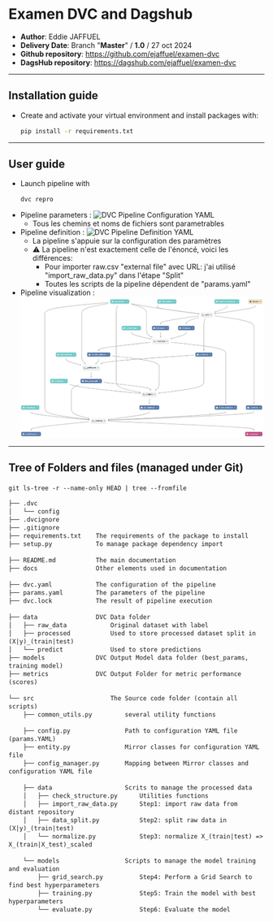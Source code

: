 # Examen DVC and Dagshub
- **Author**: Eddie JAFFUEL
- **Delivery Date**: Branch "**Master**" / **1.0** / 27 oct 2024
- **Github repository**: https://github.com/ejaffuel/examen-dvc
- **DagsHub repository**: https://dagshub.com/ejaffuel/examen-dvc
---
## Installation guide
- Create and activate your virtual environment and install packages with:
    ```sh
    pip install -r requirements.txt
    ```
---
## User guide
- Launch pipeline with 
    ```sh
    dvc repro
    ```
- Pipeline parameters : ![DVC Pipeline Configuration YAML](./params.yaml)
    - Tous les chemins et noms de fichiers sont parametrables
- Pipeline definition : ![DVC Pipeline Definition YAML](./dvc.yaml)
    - La pipeline s'appuie sur la configuration des paramètres 
    - :warning: La pipeline n'est exactement celle de l'énoncé, voici les différences:
        - Pour importer raw.csv "external file" avec URL: j'ai utilisé "import_raw_data.py" dans l'étape "Split"
        - Toutes les scripts de la pipeline dépendent de "params.yaml"
- Pipeline visualization : ![DVC Pipeline Graphical](docs/Examen_DVC_Pipeline.png)
---
## Tree of Folders and files (managed under **Git**)
```git ls-tree -r --name-only HEAD | tree --fromfile```
```
├── .dvc
│   └── config
├── .dvcignore
├── .gitignore
├── requirements.txt    The requirements of the package to install
├── setup.py            To manage package dependency import

├── README.md           The main documentation 
├── docs                Other elements used in documentation

├── dvc.yaml            The configuration of the pipeline
├── params.yaml         The parameters of the pipeline
├── dvc.lock            The result of pipeline execution

├── data                DVC Data folder
│   ├── raw_data            Original dataset with label
│   ├── processed           Used to store processed dataset split in (X|y)_(train|test)
│   └── predict             Used to store predictions
├── models              DVC Output Model data folder (best_params, training model)
├── metrics             DVC Output Folder for metric performance (scores)

└── src                     The Source code folder (contain all scripts)
    ├── common_utils.py         several utility functions

    ├── config.py               Path to configuration YAML file (params.YAML)
    ├── entity.py               Mirror classes for configuration YAML file
    ├── config_manager.py       Mapping between Mirror classes and configuration YAML file

    ├── data                    Scrits to manage the processed data
    │   ├── check_structure.py      Utilities functions
    │   ├── import_raw_data.py      Step1: import raw data from distant repository
    │   ├── data_split.py           Step2: split raw data in (X|y)_(train|test)
    │   └── normalize.py            Step3: normalize X_(train|test) => X_(train|X_test)_scaled

    └── models                  Scripts to manage the model training and evaluation
        ├── grid_search.py          Step4: Perform a Grid Search to find best hyperparameters
        ├── training.py             Step5: Train the model with best hyperparameters
        └── evaluate.py             Step6: Evaluate the model
```
